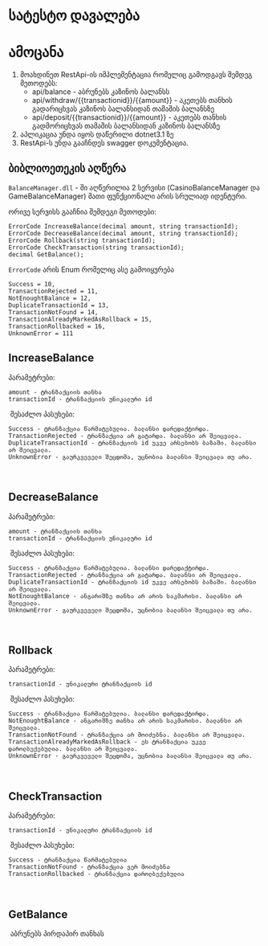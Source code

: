 ﻿# სატესტო დავალება


# ამოცანა

1. მოახდინეთ RestApi-ის იმპლემენტაცია რომელიც გამოდგავს შემდეგ მეთოდებს:
   * api/balance - აბრუნებს კაზინოს ბალანსს
   * api/withdraw/{{transactionid}}/{{amount}} - აკეთებს თანხის გადარიცხვას კაზინოს ბალანსიდან თამაშის ბალანსზე
   * api/deposit/{{transactionid}}/{{amount}} - აკეთებს თანხის გადმორიცხვას თამაშის ბალანსიდან კაზინოს ბალანსზე
2. აპლიკაცია უნდა იყოს დაწერილი dotnet3.1 ზე
3. RestApi-ს უნდა გააჩნდეს swagger დოკუმენტაცია.

## ბიბლიოეთეკის აღწერა
`BalanceManager.dll` - ში აღწერილია 2 სერვისი (CasinoBalanceManager და GameBalanceManager) მათი ფუნქციონალი არის სრულიად იდენტური.

ორივე სერვისს გააჩნია შემდეგი მეთოდები:

    ErrorCode IncreaseBalance(decimal amount, string transactionId);
    ErrorCode DecreaseBalance(decimal amount, string transactionId);
    ErrorCode Rollback(string transactionId);
    ErrorCode CheckTransaction(string transactionId);
    decimal GetBalance();

`ErrorCode` არის Enum რომელიც ასე გამოიყურება
    
    Success = 10,
    TransactionRejected = 11,
    NotEnoughtBalance = 12,
    DuplicateTransactionId = 13,
    TransactionNotFound = 14,
    TransactionAlreadyMarkedAsRollback = 15,
    TransactionRollbacked = 16,
    UnknownError = 111

## IncreaseBalance

პარამეტრები:

	amount - ტრანზაქციის თანხა 
	transactionId - ტრანზაქციის უნიკალური id
​
შესაძლო პასუხები:

	Success - ტრანზაქცია წარმატებულია. ბალანსი დარედაქტირდა.
	TransactionRejected - ტრანზაქცია არ გატარდა. ბალანსი არ შეიცვალა.
	DuplicateTransactionId - ტრანზაქციის id უკვე არსებობს ბაზაში. ბალანსი არ შეიცვალა.
	UnknownError - გაურკვეველი შეცდომა, უცნობია ბალანსი შეიცვალა თუ არა.
​
## DecreaseBalance

პარამეტრები:

	amount - ტრანზაქციის თანხა 
	transactionId - ტრანზაქციის უნიკალური id
​
შესაძლო პასუხები:

	Success - ტრანზაქცია წარმატებულია. ბალანსი დარედაქტირდა.
	TransactionRejected - ტრანზაქცია არ გატარდა. ბალანსი არ შეიცვალა.
	DuplicateTransactionId - ტრანზაქციის id უკვე არსებობს ბაზაში. ბალანსი არ შეიცვალა.
	NotEnoughtBalance - ანგარიშზე თანხა არ არის საკმარისი. ბალანსი არ შეიცვალა.
	UnknownError - გაურკვეველი შეცდომა, უცნობია ბალანსი შეიცვალა თუ არა.
​
## Rollback

პარამეტრები:

	transactionId - უნიკალური ტრანზაქციის id
​
შესაძლო პასუხები:

	Success - ტრანზაქცია წარმატებულია. ბალანსი დარედაქტირდა.
	NotEnoughtBalance - ანგარიშზე თანხა არ არის საკმარისი. ბალანსი არ შეიცვალა.
	TransactionNotFound - ტრანზაქცია არ მოიძებნა. ბალანსი არ შეიცვალა.
	TransactionAlreadyMarkedAsRollback - ეს ტრანზაქცია უკვე დაროლბექებულია. ბალანსი არ შეიცვალა.
	UnknownError - გაურკვეველი შეცდომა, უცნობია ბალანსი შეიცვალა თუ არა.
​
## CheckTransaction

პარამეტრები:

	transactionId - უნიკალური ტრანზაქციის id
​
შესაძლო პასუხები:

	Success - ტრანზაქცია წარმატებულია
	TransactionNotFound - ტრანზაქცია ვერ მოიძებნა
	TransactionRollbacked - ტრანზაქცია დაროლბექებულია
​
​
## GetBalance
​
აბრუნებს პირდაპირ თანხას


